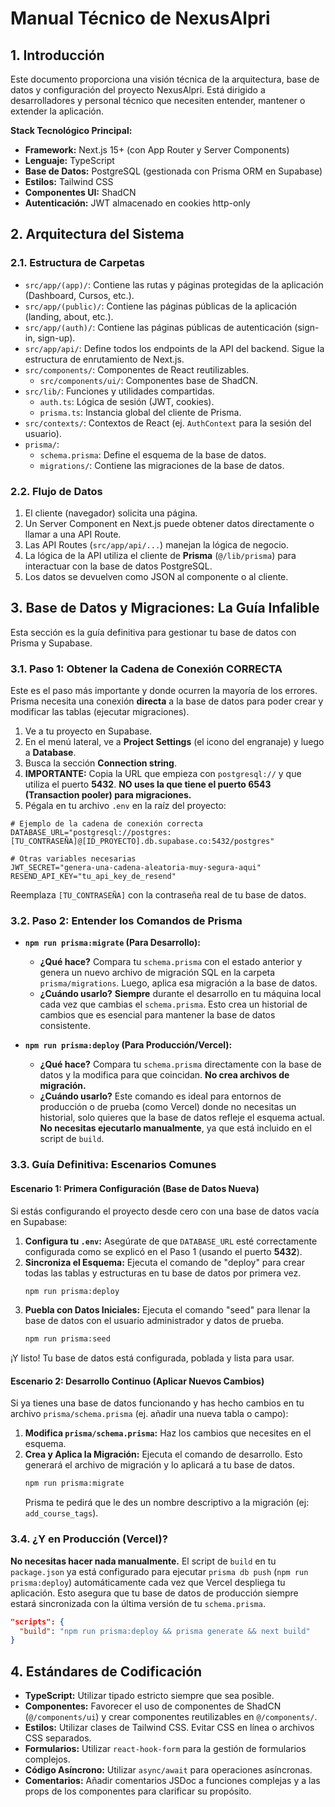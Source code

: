 
# Manual Técnico de NexusAlpri

## 1. Introducción

Este documento proporciona una visión técnica de la arquitectura, base de datos y configuración del proyecto NexusAlpri. Está dirigido a desarrolladores y personal técnico que necesiten entender, mantener o extender la aplicación.

**Stack Tecnológico Principal:**
*   **Framework:** Next.js 15+ (con App Router y Server Components)
*   **Lenguaje:** TypeScript
*   **Base de Datos:** PostgreSQL (gestionada con Prisma ORM en Supabase)
*   **Estilos:** Tailwind CSS
*   **Componentes UI:** ShadCN
*   **Autenticación:** JWT almacenado en cookies http-only

## 2. Arquitectura del Sistema

### 2.1. Estructura de Carpetas

*   `src/app/(app)/`: Contiene las rutas y páginas protegidas de la aplicación (Dashboard, Cursos, etc.).
*   `src/app/(public)/`: Contiene las páginas públicas de la aplicación (landing, about, etc.).
*   `src/app/(auth)/`: Contiene las páginas públicas de autenticación (sign-in, sign-up).
*   `src/app/api/`: Define todos los endpoints de la API del backend. Sigue la estructura de enrutamiento de Next.js.
*   `src/components/`: Componentes de React reutilizables.
    *   `src/components/ui/`: Componentes base de ShadCN.
*   `src/lib/`: Funciones y utilidades compartidas.
    *   `auth.ts`: Lógica de sesión (JWT, cookies).
    *   `prisma.ts`: Instancia global del cliente de Prisma.
*   `src/contexts/`: Contextos de React (ej. `AuthContext` para la sesión del usuario).
*   `prisma/`:
    *   `schema.prisma`: Define el esquema de la base de datos.
    *   `migrations/`: Contiene las migraciones de la base de datos.

### 2.2. Flujo de Datos

1.  El cliente (navegador) solicita una página.
2.  Un Server Component en Next.js puede obtener datos directamente o llamar a una API Route.
3.  Las API Routes (`src/app/api/...`) manejan la lógica de negocio.
4.  La lógica de la API utiliza el cliente de **Prisma** (`@/lib/prisma`) para interactuar con la base de datos PostgreSQL.
5.  Los datos se devuelven como JSON al componente o al cliente.

## 3. Base de Datos y Migraciones: La Guía Infalible

Esta sección es la guía definitiva para gestionar tu base de datos con Prisma y Supabase.

### 3.1. Paso 1: Obtener la Cadena de Conexión CORRECTA

Este es el paso más importante y donde ocurren la mayoría de los errores. Prisma necesita una conexión **directa** a la base de datos para poder crear y modificar las tablas (ejecutar migraciones).

1.  Ve a tu proyecto en Supabase.
2.  En el menú lateral, ve a **Project Settings** (el icono del engranaje) y luego a **Database**.
3.  Busca la sección **Connection string**.
4.  **IMPORTANTE:** Copia la URL que empieza con `postgresql://` y que utiliza el puerto **5432**. **NO uses la que tiene el puerto 6543 (Transaction pooler) para migraciones.**
5.  Pégala en tu archivo `.env` en la raíz del proyecto:

```env
# Ejemplo de la cadena de conexión correcta
DATABASE_URL="postgresql://postgres:[TU_CONTRASEÑA]@[ID_PROYECTO].db.supabase.co:5432/postgres"

# Otras variables necesarias
JWT_SECRET="genera-una-cadena-aleatoria-muy-segura-aqui"
RESEND_API_KEY="tu_api_key_de_resend"
```

Reemplaza `[TU_CONTRASEÑA]` con la contraseña real de tu base de datos.

### 3.2. Paso 2: Entender los Comandos de Prisma

*   **`npm run prisma:migrate` (Para Desarrollo):**
    *   **¿Qué hace?** Compara tu `schema.prisma` con el estado anterior y genera un nuevo archivo de migración SQL en la carpeta `prisma/migrations`. Luego, aplica esa migración a la base de datos.
    *   **¿Cuándo usarlo?** **Siempre** durante el desarrollo en tu máquina local cada vez que cambias el `schema.prisma`. Esto crea un historial de cambios que es esencial para mantener la base de datos consistente.

*   **`npm run prisma:deploy` (Para Producción/Vercel):**
    *   **¿Qué hace?** Compara tu `schema.prisma` directamente con la base de datos y la modifica para que coincidan. **No crea archivos de migración.**
    *   **¿Cuándo usarlo?** Este comando es ideal para entornos de producción o de prueba (como Vercel) donde no necesitas un historial, solo quieres que la base de datos refleje el esquema actual. **No necesitas ejecutarlo manualmente**, ya que está incluido en el script de `build`.

### 3.3. Guía Definitiva: Escenarios Comunes

#### Escenario 1: Primera Configuración (Base de Datos Nueva)

Si estás configurando el proyecto desde cero con una base de datos vacía en Supabase:

1.  **Configura tu `.env`:** Asegúrate de que `DATABASE_URL` esté correctamente configurada como se explicó en el Paso 1 (usando el puerto **5432**).
2.  **Sincroniza el Esquema:** Ejecuta el comando de "deploy" para crear todas las tablas y estructuras en tu base de datos por primera vez.
    ```bash
    npm run prisma:deploy
    ```
3.  **Puebla con Datos Iniciales:** Ejecuta el comando "seed" para llenar la base de datos con el usuario administrador y datos de prueba.
    ```bash
    npm run prisma:seed
    ```

¡Y listo! Tu base de datos está configurada, poblada y lista para usar.

#### Escenario 2: Desarrollo Continuo (Aplicar Nuevos Cambios)

Si ya tienes una base de datos funcionando y has hecho cambios en tu archivo `prisma/schema.prisma` (ej. añadir una nueva tabla o campo):

1.  **Modifica `prisma/schema.prisma`:** Haz los cambios que necesites en el esquema.
2.  **Crea y Aplica la Migración:** Ejecuta el comando de desarrollo. Esto generará el archivo de migración y lo aplicará a tu base de datos.
    ```bash
    npm run prisma:migrate
    ```
    Prisma te pedirá que le des un nombre descriptivo a la migración (ej: `add_course_tags`).

### 3.4. ¿Y en Producción (Vercel)?

**No necesitas hacer nada manualmente.** El script de `build` en tu `package.json` ya está configurado para ejecutar `prisma db push` (`npm run prisma:deploy`) automáticamente cada vez que Vercel despliega tu aplicación. Esto asegura que tu base de datos de producción siempre estará sincronizada con la última versión de tu `schema.prisma`.

```json
"scripts": {
  "build": "npm run prisma:deploy && prisma generate && next build"
}
```

## 4. Estándares de Codificación

*   **TypeScript:** Utilizar tipado estricto siempre que sea posible.
*   **Componentes:** Favorecer el uso de componentes de ShadCN (`@/components/ui`) y crear componentes reutilizables en `@/components/`.
*   **Estilos:** Utilizar clases de Tailwind CSS. Evitar CSS en línea o archivos CSS separados.
*   **Formularios:** Utilizar `react-hook-form` para la gestión de formularios complejos.
*   **Código Asíncrono:** Utilizar `async/await` para operaciones asíncronas.
*   **Comentarios:** Añadir comentarios JSDoc a funciones complejas y a las props de los componentes para clarificar su propósito.
